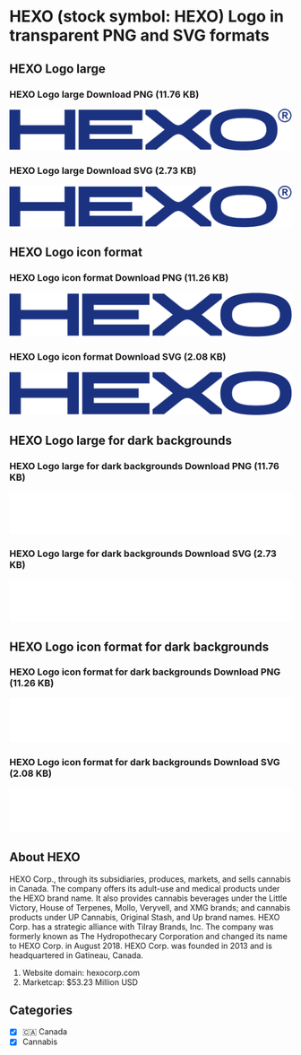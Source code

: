 # HEXO (stock symbol: HEXO) Logo in transparent PNG and SVG formats

## HEXO Logo large

### HEXO Logo large Download PNG (11.76 KB)

![HEXO Logo large Download PNG (11.76 KB)](/img/orig/HEXO_BIG-b2498bf4.png)

### HEXO Logo large Download SVG (2.73 KB)

![HEXO Logo large Download SVG (2.73 KB)](/img/orig/HEXO_BIG-1b5e4245.svg)

## HEXO Logo icon format

### HEXO Logo icon format Download PNG (11.26 KB)

![HEXO Logo icon format Download PNG (11.26 KB)](/img/orig/HEXO-0f0ad029.png)

### HEXO Logo icon format Download SVG (2.08 KB)

![HEXO Logo icon format Download SVG (2.08 KB)](/img/orig/HEXO-b3eaa177.svg)

## HEXO Logo large for dark backgrounds

### HEXO Logo large for dark backgrounds Download PNG (11.76 KB)

![HEXO Logo large for dark backgrounds Download PNG (11.76 KB)](/img/orig/HEXO_BIG.D-33354dc5.png)

### HEXO Logo large for dark backgrounds Download SVG (2.73 KB)

![HEXO Logo large for dark backgrounds Download SVG (2.73 KB)](/img/orig/HEXO_BIG.D-e6e2354a.svg)

## HEXO Logo icon format for dark backgrounds

### HEXO Logo icon format for dark backgrounds Download PNG (11.26 KB)

![HEXO Logo icon format for dark backgrounds Download PNG (11.26 KB)](/img/orig/HEXO.D-ebcf7046.png)

### HEXO Logo icon format for dark backgrounds Download SVG (2.08 KB)

![HEXO Logo icon format for dark backgrounds Download SVG (2.08 KB)](/img/orig/HEXO.D-3b5505f4.svg)

## About HEXO

HEXO Corp., through its subsidiaries, produces, markets, and sells cannabis in Canada. The company offers its adult-use and medical products under the HEXO brand name. It also provides cannabis beverages under the Little Victory, House of Terpenes, Mollo, Veryvell, and XMG brands; and cannabis products under UP Cannabis, Original Stash, and Up brand names. HEXO Corp. has a strategic alliance with Tilray Brands, Inc. The company was formerly known as The Hydropothecary Corporation and changed its name to HEXO Corp. in August 2018. HEXO Corp. was founded in 2013 and is headquartered in Gatineau, Canada.

1. Website domain: hexocorp.com
2. Marketcap: $53.23 Million USD


## Categories
- [x] 🇨🇦 Canada
- [x] Cannabis
